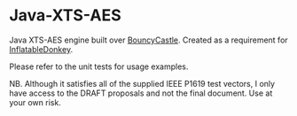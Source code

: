 # Java-XTS-AES

Java XTS-AES engine built over [BouncyCastle](http://www.bouncycastle.org/java.html). Created as a requirement for [InflatableDonkey](https://github.com/horrorho/InflatableDonkey).
    
Please refer to the unit tests for usage examples.
    
NB. Although it satisfies all of the supplied IEEE P1619 test vectors, I only have access to the DRAFT proposals and not the final document. Use at your own risk. 
